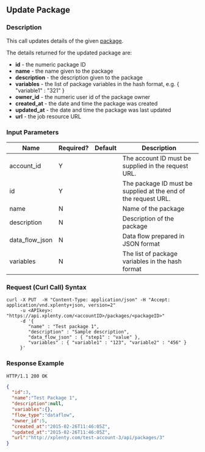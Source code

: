 ## Update Package

### Description
This call updates details of the given [package](https://github.com/xplenty/xplenty-api-doc-v2/blob/master/resources/package.md).

The details returned for the updated package are:

* **id** - the numeric package ID
* **name** - the name given to the package
* **description** - the description given to the package
* **variables** - the list of package variables in the hash format, e.g. { "variable1" : "321" }
* **owner_id** - the numeric user id of the package owner
* **created_at** - the date and time the package was created
* **updated_at** - the date and time the package was last updated 
* **url** - the job resource URL


### Input Parameters
Name|Required?|Default|Description|
|----|---------|-------|-----------|
account_id|Y| |The account ID must be supplied in the request URL.
id|Y| |The package ID must be supplied at the end of the request URL.
name|N| |Name of the package
description|N| |Description of the package
data_flow_json|N| |Data flow prepared in JSON format
variables|N| |The list of package variables in the hash format

### Request (Curl Call) Syntax
```shell
curl -X PUT  -H "Content-Type: application/json" -H "Accept: application/vnd.xplenty+json, version=2" 
     -u <APIkey>: "https://api.xplenty.com/<accountID>/packages/<packageID>"
     -d '{
        "name" : "Test package 1",
        "description" : "Sample description",
        "data_flow_json" : { "step1" : "value" },
        "variables" : { "variable1" : "123", "variable2" : "456" }
     }'
```

### Response Example
```HTTP
HTTP/1.1 200 OK
```

```json
{
  "id":3,
  "name":"Test Package 1",
  "description":null,
  "variables":{},
  "flow_type":"dataflow",
  "owner_id":5,
  "created_at":"2015-02-26T11:46:05Z",
  "updated_at":"2015-02-26T11:46:05Z",
  "url":"http://xplenty.com/test-account-3/api/packages/3"
}
```
